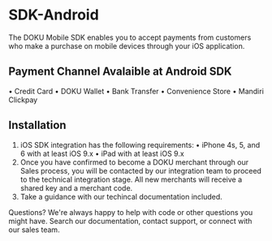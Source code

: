 # SDK-Android

The DOKU Mobile SDK enables you to accept payments from customers who make a purchase on mobile devices through your iOS application. 

## Payment Channel Avalaible at Android SDK ##

• Credit Card
• DOKU Wallet
• Bank Transfer
• Convenience Store
• Mandiri Clickpay

## Installation ## 

1. iOS SDK integration has the following requirements:
  • iPhone 4s, 5, and 6 with at least iOS 9.x
  • iPad with at least iOS 9.x 
2. Once you have confirmed to become a DOKU merchant through our Sales process, you will be contacted by our integration team to proceed to the technical integration stage. All new merchants will receive a shared key and a merchant code.
3. Take a guidance with our techincal documentation included.


Questions?
We're always happy to help with code or other questions you might have. Search our documentation, contact support, or connect with our sales team. 
